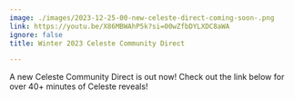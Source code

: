 ```yaml
---
image: ./images/2023-12-25-00-new-celeste-direct-coming-soon-.png
link: https://youtu.be/X86MBWAhP5k?si=00wZfbDYLXDC8aWA
ignore: false
title: Winter 2023 Celeste Community Direct

---
```


A new Celeste Community Direct is out now! Check out the link below for over 40+ minutes of Celeste reveals!
